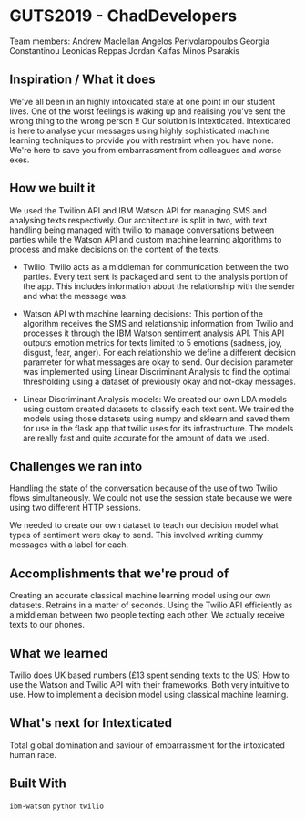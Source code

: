 # GUTS2019 - ChadDevelopers

Team members:
    Andrew Maclellan
    Angelos Perivolaropoulos
    Georgia Constantinou
    Leonidas Reppas
    Jordan Kalfas
    Minos Psarakis
    
## Inspiration / What it does
We've all been in an highly intoxicated state at one point in our student lives. One of the worst feelings is waking up and realising you've sent the wrong thing to the wrong person !! Our solution is Intexticated. Intexticated is here to analyse your messages using highly sophisticated machine learning techniques to provide you with restraint when you have none. We're here to save you from embarrassment from colleagues and worse exes.

## How we built it
We used the Twilion API and IBM Watson API for managing SMS and analysing texts respectively. Our architecture is split in two, with text handling being managed with twilio to manage conversations between parties while the Watson API and custom machine learning algorithms to process and make decisions on the content of the texts.

- Twilio: Twilio acts as a middleman for communication between the two parties. Every text sent is packaged and sent to the analysis portion of the app. This includes information about the relationship with the sender and what the message was.

- Watson API with machine learning decisions: This portion of the algorithm receives the SMS and relationship information from Twilio and processes it through the IBM Watson sentiment analysis API. This API outputs emotion metrics for texts limited to 5 emotions (sadness, joy, disgust, fear, anger). For each relationship we define a different decision parameter for what messages are okay to send. Our decision parameter was implemented using Linear Discriminant Analysis to find the optimal thresholding using a dataset of previously okay and not-okay messages.

- Linear Discriminant Analysis models: We created our own LDA models using custom created datasets to classify each text sent. We trained the models using those datasets using numpy and sklearn and saved them for use in the flask app that twilio uses for its infrastructure. The models are really fast and quite accurate for the amount of data we used.

## Challenges we ran into
Handling the state of the conversation because of the use of two Twilio flows simultaneously. We could not use the session state because we were using two different HTTP sessions.

We needed to create our own dataset to teach our decision model what types of sentiment were okay to send. This involved writing dummy messages with a label for each.

## Accomplishments that we're proud of
Creating an accurate classical machine learning model using our own datasets. Retrains in a matter of seconds. Using the Twilio API efficiently as a middleman between two people texting each other. We actually receive texts to our phones.

## What we learned
Twilio does UK based numbers (£13 spent sending texts to the US) How to use the Watson and Twilio API with their frameworks. Both very intuitive to use. How to implement a decision model using classical machine learning.

## What's next for Intexticated
Total global domination and saviour of embarrassment for the intoxicated human race.

## Built With
`ibm-watson` `python` `twilio`
